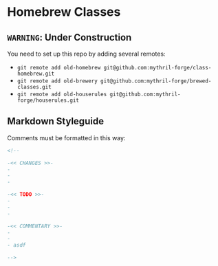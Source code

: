 # Homebrew Classes
## `WARNING`: Under Construction
You need to set up this repo by adding several remotes:
- `git remote add old-homebrew git@github.com:mythril-forge/class-homebrew.git`
- `git remote add old-brewery git@github.com:mythril-forge/brewed-classes.git`
- `git remote add old-houserules git@github.com:mythril-forge/houserules.git`

## Markdown Styleguide
Comments must be formatted in this way:
```md
<!--

-<< CHANGES >>-
-
-
-

-<< TODO >>-
-
-
-

-<< COMMENTARY >>-
-
-
- asdf

-->
```
